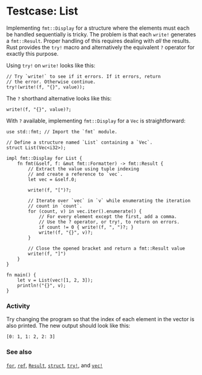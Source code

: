 # Testcase: List

Implementing `fmt::Display` for a structure where the elements must each be
handled sequentially is tricky. The problem is that each `write!` generates a
`fmt::Result`. Proper handling of this requires dealing with *all* the
results. Rust provides the `try!` macro and alternatively the equivalent 
`?` operator for exactly this purpose.

Using `try!` on `write!` looks like this:

```rust,ignore
// Try `write!` to see if it errors. If it errors, return
// the error. Otherwise continue.
try!(write!(f, "{}", value));
```

The `?` shorthand alternative looks like this:

```rust,ignore
write!(f, "{}", value)?;
```

With `?` available, implementing `fmt::Display` for a `Vec` is
straightforward:

```rust,editable
use std::fmt; // Import the `fmt` module.

// Define a structure named `List` containing a `Vec`.
struct List(Vec<i32>);

impl fmt::Display for List {
    fn fmt(&self, f: &mut fmt::Formatter) -> fmt::Result {
        // Extract the value using tuple indexing
        // and create a reference to `vec`.
        let vec = &self.0;

        write!(f, "[")?;

        // Iterate over `vec` in `v` while enumerating the iteration
        // count in `count`.
        for (count, v) in vec.iter().enumerate() {
            // For every element except the first, add a comma.
            // Use the ? operator, or try!, to return on errors.
            if count != 0 { write!(f, ", ")?; }
            write!(f, "{}", v)?;
        }

        // Close the opened bracket and return a fmt::Result value
        write!(f, "]")
    }
}

fn main() {
    let v = List(vec![1, 2, 3]);
    println!("{}", v);
}
```

### Activity

Try changing the program so that the index of each element in the vector is also printed. The new output should look like this:

```rust,ignore
[0: 1, 1: 2, 2: 3]
```

### See also

[`for`][for], [`ref`][ref], [`Result`][result], [`struct`][struct],
[`try!`][try], and [`vec!`][vec]

[for]: /flow_control/for.html
[result]: /std/result.html
[ref]: /scope/borrow/ref.html
[struct]: /custom_types/structs.html
[try]: /std/result/try.html
[vec]: /std/vec.html
